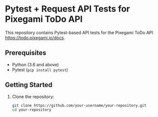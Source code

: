 # Pytest + Request API Tests for Pixegami ToDo API

This repository contains Pytest-based API tests for the Pixegami ToDo API https://todo.pixegami.io/docs.

## Prerequisites

- Python (3.6 and above)
- Pytest (`pip install pytest`)

## Getting Started

1. Clone the repository:

   ```bash
   git clone https://github.com/your-username/your-repository.git
   cd your-repository
